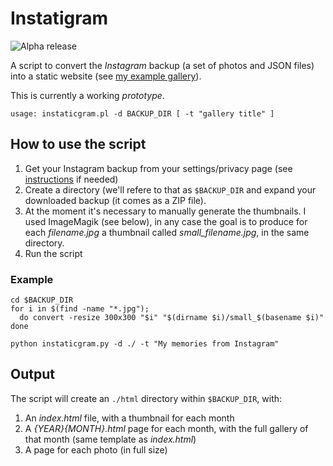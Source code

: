 # Instatigram

![Alpha release](https://img.shields.io/badge/Release-ALPHA-red.svg)

A script to convert the _Instagram_ backup (a set of photos and JSON files) into a static website (see [my example gallery](https://telatin.com/pics/instagram)).

This is currently a working *prototype*.

```
usage: instaticgram.pl -d BACKUP_DIR [ -t "gallery title" ]

```

## How to use the script

1. Get your Instagram backup from your settings/privacy page (see [instructions](https://smartphones.gadgethacks.com/how-to/instagram-101-download-backup-your-account-save-photos-comments-more-0184403/) if needed)
1. Create a directory (we'll refere to that as `$BACKUP_DIR` and expand your downloaded backup (it comes as a ZIP file).
1. At the moment it's necessary to manually generate the thumbnails. I used ImageMagik (see below), in any case the goal is to produce for each _filename.jpg_ a thumbnail called _small\_filename.jpg_, in the same directory. 
1. Run the script

### Example
```
cd $BACKUP_DIR
for i in $(find -name "*.jpg");
  do convert -resize 300x300 "$i" "$(dirname $i)/small_$(basename $i)"
done

python instaticgram.py -d ./ -t "My memories from Instagram"

```

## Output

The script will create an `./html` directory within `$BACKUP_DIR`, with:
1. An *index.html* file, with a thumbnail for each month
1. A *{YEAR}{MONTH}.html* page for each month, with the full gallery of that month (same template as *index.html*)
1. A page for each photo (in full size)

